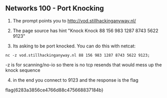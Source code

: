 ## Networks 100 - Port Knocking

1. The prompt points you to http://vod.stillhackinganyway.nl/

2. The page source has hint "Knock Knock 88 156 983 1287 8743 5622 9123"

3. Its asking to be port knocked. You can do this with netcat:
```
nc -z vod.stillhackinganyway.nl 88 156 983 1287 8743 5622 9123;
```
-z is for scanning/no-io so there is no tcp resends that would mess  up the knock sequence

4. in the end you connect to 9123 and the response is the flag

flag{6283a3856ce4766d88c475668837184b}

